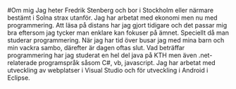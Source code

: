 #Om mig
Jag heter Fredrik Stenberg och bor i Stockholm eller närmare bestämt i Solna strax utanför. Jag har arbetat med ekonomi men nu med programmering. Att läsa på distans har jag gjort tidigare och det passar mig bra eftersom jag tycker man enklare kan fokuser på ämnet. Speciellt då man studerar programmering. 
När jag har tid över busar jag med mina barn och min vackra sambo, därefter är dagen oftas slut. Vad beträffar programmering har jag studerat en hel del java på KTH men även .net-relaterade programspråk såsom C#, vb, javascript. Jag har arbetat med utveckling av webplatser i Visual Studio och för utveckling i Android i Eclipse.


